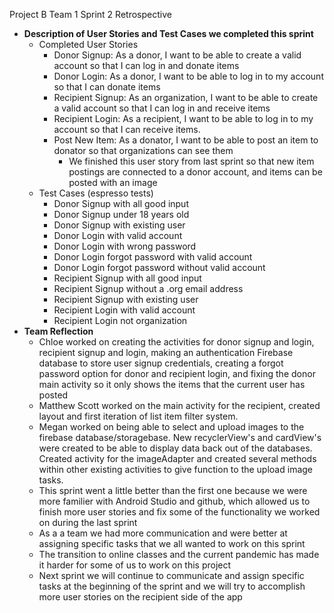 Project B Team 1 Sprint 2 Retrospective
- **Description of User Stories and Test Cases we completed this sprint**
  - Completed User Stories
    - Donor Signup: As a donor, I want to be able to create a valid account so that I can log in and donate items
    - Donor Login: As a donor, I want to be able to log in to my account so that I can donate items
    - Recipient Signup: As an organization, I want to be able to create a valid account so that I can log in and receive items
    - Recipient Login: As a recipient, I want to be able to log in to my account so that I can receive items.
    - Post New Item: As a donator, I want to be able to post an item to donator so that organizations can see them
      - We finished this user story from last sprint so that new item postings are connected to a donor account, and items can be posted with an image
  - Test Cases (espresso tests)
    - Donor Signup with all good input
    - Donor Signup under 18 years old
    - Donor Signup with existing user
    - Donor Login with valid account
    - Donor Login with wrong password
    - Donor Login forgot password with valid account
    - Donor Login forgot password without valid account
    - Recipient Signup with all good input
    - Recipient Signup without a .org email address
    - Recipient Signup with existing user
    - Recipient Login with valid account
    - Recipient Login not organization
- **Team Reflection**
  - Chloe worked on creating the activities for donor signup and login, recipient signup and login, making an authentication Firebase database to store user signup credentials, creating a forgot password option for donor and recipient login, and fixing the donor main activity so it only shows the items that the current user has posted
  - Matthew Scott worked on the main activity for the recipient, created layout and first iteration of list item filter system.
  - Megan worked on being able to select and upload images to the firebase database/storagebase. New recyclerView's and cardView's were created to be able to display data back out of the databases. Created activity for the imageAdapter and created several methods within other existing activities to give function to the upload image tasks.
  - This sprint went a little better than the first one because we were more familier with Android Studio and github, which allowed us to finish more user stories and fix some of the functionality we worked on during the last sprint
  - As a a team we had more communication and were better at assigning specific tasks that we all wanted to work on this sprint
  - The transition to online classes and the current pandemic has made it harder for some of us to work on this project 
  - Next sprint we will continue to communicate and assign specific tasks at the beginning of the sprint and we will try to accomplish more user stories on the recipient side of the app
 
